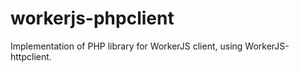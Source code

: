 # workerjs-phpclient

Implementation of PHP library for WorkerJS client, using WorkerJS-httpclient. 

